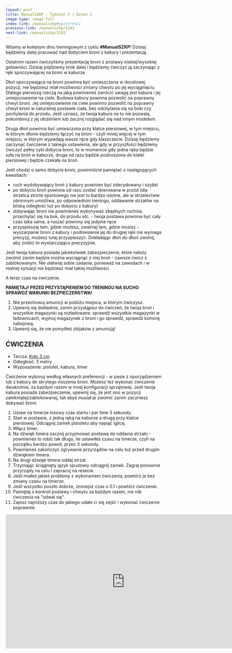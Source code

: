 ```yaml
---
layout: post
title: ManualSZKP - Tydzień 2 / Dzień 2
image-type: image-full
index-link: /manualszkp#spistresci
previous-link: /manualszkp/t2d1
next-link: /manualszkp/t2d3
---
```


Witamy w kolejnym dniu treningowym z cyklu **#ManualSZKP**! Dzisiaj będziemy dalej pracować nad dobyciem broni z kabury i prezentacją.

Ostatnim razem ćwiczyliśmy prezentację broni z postawy niskiej/wysokiej gotowości. Dzisiaj pójdziemy krok dalej i będziemy ćwiczyć ją zaczynając z ręki spoczywającej na broni w kaburze.

Dłoń spoczywająca na broni powinna być umieszczona w docelowej pozycji, nie będziesz miał możliwości zmiany chwytu po jej wyciągnięciu. Dlatego pierwszą rzeczą na jaką powinieneś zwrócić uwagę jest kabura i jej umiejscowienie na ciele. Budowa kabury powinna pozwolić na poprawny chwyt broni. Jej umiejscowienie na ciele powinno pozwolić na poprawny chwyt broni w naturalnej postawie ciała, bez odchylania się na boki czy pochylania do przodu. Jeśli uznasz, że twoja kabura na to nie pozwala, pokombinuj z jej ułożeniem lub zacznij rozglądać się nad innym modelem.

Druga dłoń powinna być umiesczona przy klatce piersiowej, w tym miejscu, w którym dłonie będziemy łączyć na broni - czyli mniej więcej w tym miejscu, w którym wypadają wasze ręce gdy klaszczecie. Dzisiaj będziemy zaczynać ćwiczenie z takiego ustawienia, ale gdy w przyszłości będziemy ćwiczyć pełny cykl dobycia broni, to w momencie gdy jedna ręka będzie szła na broń w kaburze, druga od razu będzie podnoszona do klatki piersiowej i będzie czekała na broń.

Jeśli chodzi o samo dobycie broni, powinniście pamiętać o następujących kwestiach:

- ruch wydobywający broń z kabury powinien być zdecydowany i szybki
- po dobyciu broń powinna od razu zostać skierowana w przód (dla strzelca stricte sportowego nie jest to bardzo istotne, ale w strzelectwie obronnym umożliwa, po odpowiednim treningu, oddawanie strzałów na bliską odległość tuż po dobyciu z kabury)
- dobywając broni nie powinieneś wykonywać zbędnych ruchów, przechylać się na bok, do przodu etc. - twoja postawa powinna być cały czas taka sama, a ruszać powinny się jedynie ręce
- przyspieszaj tam, gdzie możesz, zwalniaj tam, gdzie musisz - wyszarpanie broni z kabury i podniesienie jej do drugiej ręki nie wymaga precyzji, możesz tutaj przyspieszyć. Dokładając dłoń do dłoni zwolnij, aby zrobić to wystarczająco precyzyjnie.

Jeśli twoja kabura posiada jakiekolwiek zabezpieczenie, które należy zwolnić zanim będzie można wyciągnąć z niej broń - zawsze ćwicz z zablokowanym. Nie ułatwiaj sobie zadania, ponieważ na zawodach i w realnej sytuacji nie będziesz miał takiej możliwości.

A teraz czas na ćwiczenie.

**PAMIĘTAJ! PRZED PRZYSTĄPIENIEM DO TRENINGU NA SUCHO SPRAWDŹ WARUNKI BEZPIECZEŃSTWA!**

1. Nie przechowuj amunicji w pobliżu miejsca, w którym ćwiczysz.
2. Upewnij się dokładnie, zanim przystąpisz do ćwiczeń, że twoja broń i wszystkie magazynki są rozładowane: sprawdź wszystkie magazynki w ładownicach, wyjmuj magazynek z broni i go sprawdź, sprawdź komorę nabojową.
3. Upewnij się, że nie pomyliłeś zbijaków z amunicją!

## ĆWICZENIA
* Tarcza: [Koło 3 cm](tarcze/kolo_3cm.pdf)
* Odległość: 3 metry
* Wyposażenie: pistolet, kabura, timer

Ćwiczenie wykonuj według własnych preferencji - w pasie z oporządzeniem lub z kabury do skrytego noszenia broni. Możesz też wykonać ćwiczenie dwukrotnie, za każdym razem w innej konfiguracji sprzętowej. Jeśli twoja kabura posiada zabezpieczenie, upewnij się, że jest ono w pozycji zamkniętej/zablokowanej, tak abyś musiał je zwolnić zanim zaczniesz dobywać broni.

1. Ustaw na timerze losowy czas startu i par time 3 sekundy.
2. Stań w postawie, z jedną ręką na kaburze a drugą przy klatce piersiowej. Odciągnij zamek pistoletu aby napiąć iglicę.
3. Włącz timer.
4. Na dźwięk timera zacznij przyjmować postawę do oddania strzału - powinieneś to robić tak długo, ile ustawiłeś czasu na timerze, czyli na początku bardzo powoli, przez 3 sekundy.
5. Powinieneś zakończyć zgrywanie przyrządów na celu tuż przed drugim dźwiękiem timera.
6. Na drugi dźwięk timera oddaj strzał.
7. Trzymając ściągnięty język spustowy odciągnij zamek. Zagraj ponownie przyrządy na celu i zapracuj na resecie.
8. Jeśli miałeś jakieś problemy z wykonaniem ćwiczenia, powtórz je bez zmiany czasu na timerze.
9. Jeśli wszystko poszło dobrze, zmniejsz czas o 0.1 i powtórz ćwiczenie.
10. Pamiętaj o kontroli postawy i chwytu za każdym razem, nie rób ćwiczenia na "odwal się".
11. Zapisz najniższy czas do jakiego udało ci się zejść i wykonać ćwiczenie poprawnie.

<center><iframe width="768" height="432" src="https://www.youtube.com/embed/t-h14SEdMkM" title="YouTube video player" frameborder="0" allow="accelerometer; autoplay; clipboard-write; encrypted-media; gyroscope; picture-in-picture" allowfullscreen></iframe></center>